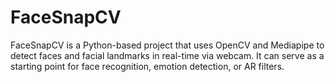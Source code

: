 # FaceSnapCV
FaceSnapCV is a Python-based project that uses OpenCV and Mediapipe to detect faces and facial landmarks in real-time via webcam. It can serve as a starting point for face recognition, emotion detection, or AR filters.
